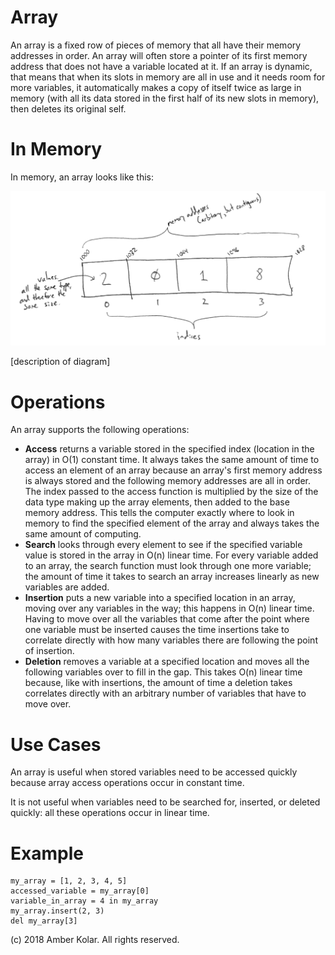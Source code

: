# Array

An array is a fixed row of pieces of memory that all have their memory addresses in order. An array will often store a pointer of its first memory address that does not have a variable located at it. If an array is dynamic, that means that when its slots in memory are all in use and it needs room for more variables, it automatically makes a copy of itself twice as large in memory (with all its data stored in the first half of its new slots in memory), then deletes its original self.

# In Memory

In memory, an array looks like this:

![Image of Array in Memory](images/array_memory.png)

\[description of diagram\]

# Operations

An array supports the following operations:

* **Access** returns a variable stored in the specified index (location in the array) in O(1) constant time. It always takes the same amount of time to access an element of an array because an array's first memory address is always stored and the following memory addresses are all in order. The index passed to the access function is multiplied by the size of the data type making up the array elements, then added to the base memory address. This tells the computer exactly where to look in memory to find the specified element of the array and always takes the same amount of computing.
* **Search** looks through every element to see if the specified variable value is stored in the array in O(n) linear time. For every variable added to an array, the search function must look through one more variable; the amount of time it takes to search an array increases linearly as new variables are added.
* **Insertion** puts a new variable into a specified location in an array, moving over any variables in the way; this happens in O(n) linear time. Having to move over all the variables that come after the point where one variable must be inserted causes the time insertions take to correlate directly with how many variables there are following the point of insertion.
* **Deletion** removes a variable at a specified location and moves all the following variables over to fill in the gap. This takes O(n) linear time because, like with insertions, the amount of time a deletion takes correlates directly with an arbitrary number of variables that have to move over.


# Use Cases

An array is useful when stored variables need to be accessed quickly because array access operations occur in constant time.

It is not useful when variables need to be searched for, inserted, or deleted quickly: all these operations occur in linear time.

# Example

```
my_array = [1, 2, 3, 4, 5]
accessed_variable = my_array[0]
variable_in_array = 4 in my_array
my_array.insert(2, 3)
del my_array[3]
```

(c) 2018 Amber Kolar. All rights reserved.